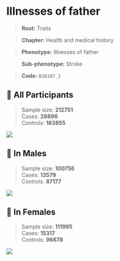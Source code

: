 # Illnesses of father
> **Root:** Traits  

> **Chapter:** Health and medical history  

> **Phenotype:** Illnesses of father  

> **Sub-phenotype:** Stroke  

> **Code:** `B20107_2`

## 🧪 All Participants  
> Sample size: **212751**  
> Cases: **28896**  
> Controls: **183855**
<img src="/Traits/Figures/ALL/B20107_2.png"/>
<CsvTable src="/Traits_Data/ALL/LG_B20107_2.csv" label="🔍 View full results" />

## 👨 In Males  
> Sample size: **100756**  
> Cases: **13579**  
> Controls: **87177**
<img src="/Traits/Figures/Male/B20107_2.png"/>
<CsvTable src="/Traits_Data/Male/LG_B20107_2.csv" label="🔍 View full results" />

## 👩 In Females  
> Sample size: **111995**  
> Cases: **15317**  
> Controls: **96678**
<img src="/Traits/Figures/Female/B20107_2.png"/>
<CsvTable src="/Traits_Data/Female/LG_B20107_2.csv" label="🔍 View full results" />
